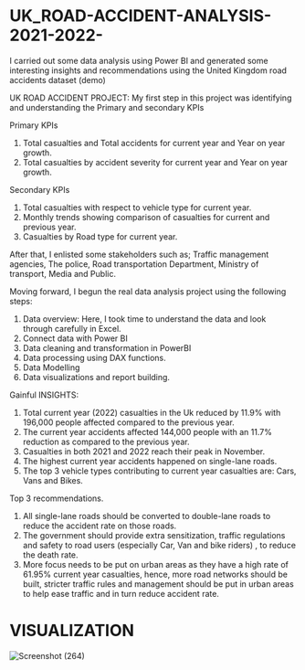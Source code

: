 # UK_ROAD-ACCIDENT-ANALYSIS-2021-2022-
 I carried out some data analysis using Power BI and generated some interesting insights and recommendations using the United Kingdom road accidents dataset (demo)

UK ROAD ACCIDENT PROJECT:
My first step in this project was identifying and understanding the Primary and secondary KPIs

Primary KPIs
1. Total casualties and Total accidents for current year and Year on year growth.
2. Total casualties by accident severity for current year and Year on year growth.

Secondary KPIs
1. Total casualties with respect to vehicle type for current year.
2. Monthly trends showing comparison of casualties for current and previous year.
3. Casualties by Road type for current year.


After that, I enlisted some stakeholders such as; Traffic management agencies, The police, Road transportation Department, Ministry of transport, Media and Public.

Moving forward, I begun the real data analysis project using the following steps:
1. Data overview: Here, I took time to understand the data and look through carefully in Excel.
2. Connect data with Power BI
3. Data cleaning and transformation in PowerBI
4. Data processing using DAX functions.
5. Data Modelling
6. Data visualizations and report building.


Gainful INSIGHTS:
1. Total current year (2022) casualties in the Uk reduced by 11.9% with 196,000 people affected compared to the previous year.
2. The current year accidents affected 144,000 people with an 11.7% reduction as compared to the previous year.
3. Casualties in both 2021 and 2022 reach their peak in November.
4. The highest current year accidents happened on single-lane roads.
5. The top 3 vehicle types contributing to current year casualties are: Cars, Vans and Bikes.



Top 3 recommendations.
1. All single-lane roads should be converted to double-lane roads to reduce the accident rate on those roads.
2. The government should provide extra sensitization, traffic regulations and safety to road users (especially Car, Van and bike riders) , to reduce the death rate.
3. More focus needs to be put on urban areas as they have a high rate of 61.95% current year casualties, hence, more road networks should be built, stricter traffic rules and management should be put in urban areas to help ease traffic and in turn reduce accident rate.




# VISUALIZATION
![Screenshot (264)](https://github.com/Ore-AruwajiOluwarogbayimika/UK_ROAD-ACCIDENT-ANALYSIS-2021-2022-/assets/129456640/ce22f9ea-2d91-450c-95fd-cafdb6772a7a)
